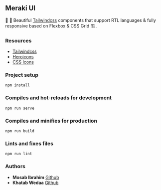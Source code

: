 ## Meraki UI

🎉 🚀 Beautiful [Tailwindcss](https://tailwindcss.com) components that support RTL languages & fully responsive based on Flexbox & CSS Grid 🏗.

### Resources

- [Tailwindcss](https://tailwindcss.com)
- [Heroicons](https://heroicons.dev)
- [CSS Icons](https://css.gg)

### Project setup
```
npm install
```

### Compiles and hot-reloads for development
```
npm run serve
```

### Compiles and minifies for production
```
npm run build
```

### Lints and fixes files
```
npm run lint
```

### Authors

- **Mosab Ibrahim** [Github](https://github.com/Miaababikir)
- **Khatab Wedaa** [Github](https://github.com/khatabwedaa)

